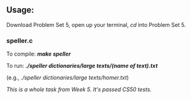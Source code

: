 ## Usage:
Download Problem Set 5, open up your terminal, _cd_ into Problem Set 5. 

### speller.c
To compile: **_make speller_**

To run: **_./speller dictionaries/large texts/(name of text).txt_** 

(e.g., *_./speller dictionaries/large texts/homer.txt_*) 

_This is a whole task from Week 5. It's passed CS50 tests._
